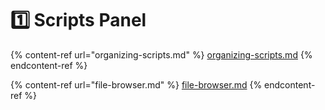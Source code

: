 # 1️⃣ Scripts Panel

{% content-ref url="organizing-scripts.md" %}
[organizing-scripts.md](organizing-scripts.md)
{% endcontent-ref %}

{% content-ref url="file-browser.md" %}
[file-browser.md](file-browser.md)
{% endcontent-ref %}

